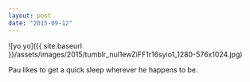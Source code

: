 ```yaml
---
layout: post
date: "2015-09-12"
---
```


![yo yo]({{ site.baseurl }}/assets/images/2015/tumblr_nul1ewZiFF1r16syio1_1280-576x1024.jpg)

Pau likes to get a quick sleep wherever he happens to be.

